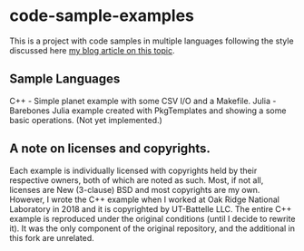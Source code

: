 # code-sample-examples
This is a project with code samples in multiple languages following the style discussed here [my blog article on this topic](https://jayjaybillings.com/2018/01/31/what-does-a-good-code-sample-look-like/).

## Sample Languages

C++ - Simple planet example with some CSV I/O and a Makefile.
Julia - Barebones Julia example created with PkgTemplates and showing a some basic operations. (Not yet implemented.)

## A note on licenses and copyrights.

Each example is individually licensed with copyrights held by their respective owners, both of which are noted as such. Most, if not all, licenses are New (3-clause) BSD and most copyrights are my own. However, I wrote the C++ example when I worked at Oak Ridge National Laboratory in 2018 and it is copyrighted by UT-Battelle LLC. The entire C++ example is reproduced under the original conditions (until I decide to rewrite it). It was the only component of the original repository, and the additional in this fork are unrelated.
